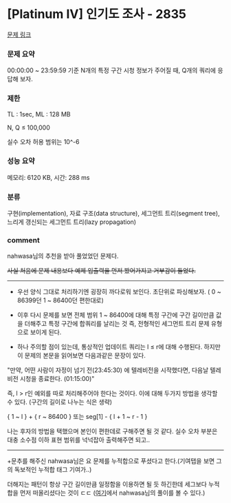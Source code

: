
# [Platinum IV] 인기도 조사 - 2835

[문제 링크](https://www.acmicpc.net/problem/2835)

### 문제 요약

<p> 00:00:00 ~ 23:59:59 기준 N개의 특정 구간 시청 정보가 주어질 때, Q개의 쿼리에 응답해 보자. </p>

### 제한

TL : 1sec, ML : 128 MB

N, Q ≤ 100,000

실수 오차 허용 범위는 10^-6

### 성능 요약

메모리: 6120 KB, 시간: 288 ms

### 분류

구현(implementation), 자료 구조(data structure), 세그먼트 트리(segment tree), 느리게 갱신되는 세그먼트 트리(lazy propagation)

### comment

nahwasa님의 추천을 받아 풀었었던 문제다.

<del> 사실 처음에 문제 내용보다 예제 입출력을 먼저 봤어가지고 거부감이 들었다. </del>

-----------------------------------------------------------------------------------------------------------------------------------------------------------------------

* 우선 양식 그대로 처리하기엔 굉장히 까다로워 보인다. 초단위로 파싱해보자. ( 0 ~ 86399던 1 ~ 86400던 편한대로)

* 이후 다시 문제를 보면 전체 범위 1 ~ 86400에 대해 특정 구간에 구간 길이만큼 값을 더해주고 특정 구간에 합쿼리를 날리는 것 즉, 전형적인 세그먼트 트리 문제 유형으로 보이게 된다.

* 하나 주의할 점이 있는데, 통상적인 업데이트 쿼리는 l ≤ r에 대해 수행된다. 하지만 이 문제의 본문을 읽어보면 다음과같은 문장이 있다.

"만약, 어떤 사람이 자정이 넘기 전(23:45:30) 에 텔레비전을 시작했다면, 다음날 텔레비전 시청을 종료한다. (01:15:00)"

즉, l > r인 예외를 따로 처리해주어야 한다는 것이다. 이에 대해 두가지 방법을 생각할 수 있다. (구간의 길이로 나누는 식은 생략)

{ 1 ~ l } + { r ~ 86400 } 또는 seg[1] - { l + 1 ~ r - 1 }

나는 후자의 방법을 택했으며 본인이 편한데로 구해주면 될 것 같다. 실수 오차 부분은 대충 소수점 이하 표현 범위를 넉넉잡아 출력해주면 되고..

-----------------------------------------------------------------------------------------------------------------------------------------------------------------------

+문추를 해주신 nahwasa님은 요 문제를 누적합으로 푸셨다고 한다.(기여탭을 보면 그의 독보적인 누적합 태그 기여가..)

더해지는 패턴이 항상 구간 길이만큼 일정함을 이용하면 될 듯 하긴한데 세그보다 누적합을 먼저 떠올리셨다는 것이 ㄷㄷ ([여기](https://nahwasa.com/entry/%EC%9E%90%EB%B0%94-%EB%B0%B1%EC%A4%80-2835-%EC%9D%B8%EA%B8%B0%EB%8F%84-%EC%A1%B0%EC%82%ACjava)에서 nahwasa님의 풀이를 볼 수 있다.)
